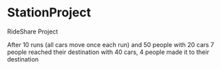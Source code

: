 # StationProject

RideShare Project

After 10 runs (all cars move once each run) and 50 people
    with 20 cars 7 people reached their destination
    with 40 cars, 4 people made it to their destination

